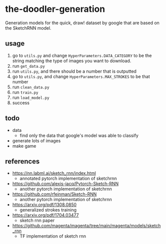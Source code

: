 # the-doodler-generation

Generation models for the quick, draw! dataset by google that are based on the SketchRNN model.

## usage

1. go to `utils.py` and change `HyperParameters.DATA_CATEGORY` to be the string matching the type of images you want to download.
2. run `get_data.py`
3. run `utils.py`, and there should be a number that is outputted
4. go to `utils.py`, and change `HyperParameters.MAX_STROKES` to be that number
5. run `clean_data.py`
6. run `train.py`
7. run `load_model.py`
8. success

## todo

-   data
    -   find only the data that google's model was able to classify
-   generate lots of images
-   make game

## references

-   <https://nn.labml.ai/sketch_rnn/index.html>
    -   annotated pytorch implementation of sketchrnn
-   <https://github.com/alexis-jacq/Pytorch-Sketch-RNN>
    -   another pytorch implementation of sketchrnn
-   <https://github.com/rfeinman/Sketch-RNN>
    -   another pytorch implementation of sketchrnn
-   <https://arxiv.org/pdf/1308.0850>
    -   generalized strokes training
-   <https://arxiv.org/pdf/1704.03477>
    -   sketch rnn paper
-   <https://github.com/magenta/magenta/tree/main/magenta/models/sketch_rnn>
    -   TF implementation of sketch rnn
